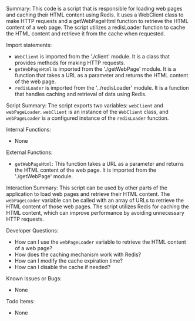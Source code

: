 Summary:
This code is a script that is responsible for loading web pages and caching their HTML content using Redis. It uses a WebClient class to make HTTP requests and a getWebPageHtml function to retrieve the HTML content of a web page. The script utilizes a redisLoader function to cache the HTML content and retrieve it from the cache when requested.

Import statements:
- `WebClient` is imported from the './client' module. It is a class that provides methods for making HTTP requests.
- `getWebPageHtml` is imported from the './getWebPage' module. It is a function that takes a URL as a parameter and returns the HTML content of the web page.
- `redisLoader` is imported from the '../redisLoader' module. It is a function that handles caching and retrieval of data using Redis.

Script Summary:
The script exports two variables: `webClient` and `webPageLoader`. `webClient` is an instance of the `WebClient` class, and `webPageLoader` is a configured instance of the `redisLoader` function.

Internal Functions:
- None

External Functions:
- `getWebPageHtml`: This function takes a URL as a parameter and returns the HTML content of the web page. It is imported from the './getWebPage' module.

Interaction Summary:
This script can be used by other parts of the application to load web pages and retrieve their HTML content. The `webPageLoader` variable can be called with an array of URLs to retrieve the HTML content of those web pages. The script utilizes Redis for caching the HTML content, which can improve performance by avoiding unnecessary HTTP requests.

Developer Questions:
- How can I use the `webPageLoader` variable to retrieve the HTML content of a web page?
- How does the caching mechanism work with Redis?
- How can I modify the cache expiration time?
- How can I disable the cache if needed?

Known Issues or Bugs:
- None

Todo Items:
- None
